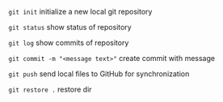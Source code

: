 `git init` initialize a new local git repository

`git status` show status of repository

`git log` show commits of repository

`git commit -m "<message text>"` create commit with message

`git push` send local files to GitHub for synchronization

`git restore .` restore dir

